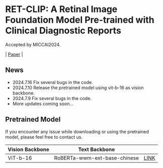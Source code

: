 # RET-CLIP: A Retinal Image Foundation Model Pre-trained with Clinical Diagnostic Reports
Accepted by MICCAI2024.

| [Paper](https://arxiv.org/pdf/2405.14137) |

## News
* 2024.7.16 Fix several bugs in the code.
* 2024.7.10 Release the pretrained model using vit-b-16 as vision backbone.
* 2024.7.9 Fix several bugs in the code.
* More updates coming soon...
  
## Pretrained Model

If you encounter any issue while downloading or using the pretrained model, please feel free to contact us.

| Vision Backbone  |      Text Backbone      |                                                                                               |
|-----------|:------------:|:---------------------------------------------------------------------------------------------:|
| ViT-b-16 | RoBERTa-wwm-ext-base-chinese | [LINK](https://drive.google.com/file/d/1lYrAg5qzFbNghEW-3UB36v9WL-mo5eN9/view?usp=sharing) |
